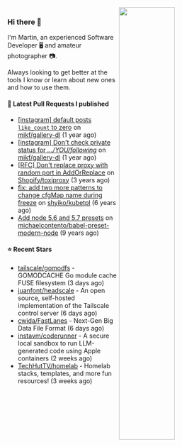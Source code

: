 <img align="right" src="https://github-profile-summary-cards.vercel.app/api/cards/profile-details?username=tinnet&theme=github" width="50%"/>
<h3 class="mt-n3">Hi there 👋</h3>

I'm Martin, an experienced Software Developer 🖥️ and amateur photographer 📷.

Always looking to get better at the tools I know or learn about new ones and how to use them.

#### 🔨 Latest Pull Requests I published

- [[instagram] default posts `like_count` to zero](https://github.com/mikf/gallery-dl/pull/5323) on [mikf/gallery-dl](https://github.com/mikf/gallery-dl) (1 year ago)
- [[instagram] Don&#39;t check private status for *.../YOU/following*](https://github.com/mikf/gallery-dl/pull/5322) on [mikf/gallery-dl](https://github.com/mikf/gallery-dl) (1 year ago)
- [[RFC] Don&#39;t replace proxy with random port in AddOrReplace](https://github.com/Shopify/toxiproxy/pull/356) on [Shopify/toxiproxy](https://github.com/Shopify/toxiproxy) (3 years ago)
- [fix: add two more patterns to change cfgMap name during freeze](https://github.com/shyiko/kubetpl/pull/12) on [shyiko/kubetpl](https://github.com/shyiko/kubetpl) (6 years ago)
- [Add node 5.6 and 5.7 presets](https://github.com/michaelcontento/babel-preset-modern-node/pull/35) on [michaelcontento/babel-preset-modern-node](https://github.com/michaelcontento/babel-preset-modern-node) (9 years ago)

#### ⭐ Recent Stars

- [tailscale/gomodfs](https://github.com/tailscale/gomodfs) - GOMODCACHE Go module cache FUSE filesystem (3 days ago)
- [juanfont/headscale](https://github.com/juanfont/headscale) - An open source, self-hosted implementation of the Tailscale control server (6 days ago)
- [cwida/FastLanes](https://github.com/cwida/FastLanes) - Next-Gen Big Data File Format (6 days ago)
- [instavm/coderunner](https://github.com/instavm/coderunner) - A secure local sandbox to run LLM-generated code using Apple containers (2 weeks ago)
- [TechHutTV/homelab](https://github.com/TechHutTV/homelab) - Homelab stacks, templates, and more fun resources!  (3 weeks ago)
